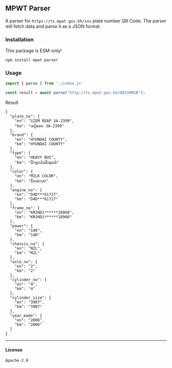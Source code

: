 ## MPWT Parser

A parser for `https://ts.mpwt.gov.kh/xxx` plate number QR Code. The parser will fetch data and parse it as a JSON format.

### Installation

This package is ESM-only!

```
npm install mpwt-parser
```

### Usage

```js
import { parse } from './index.js'

const result = await parse("http://ts.mpwt.gov.kh/Q01VHN2B");
```

Result

```jsonc
{
  "plate_no": {
    "en": "SIEM REAP 3A-2399",
    "km": "សៀមរាប 3A-2399"
  },
  "brand": {
    "en": "HYUNDAI COUNTY",
    "km": "HYUNDAI COUNTY"
  },
  "type": {
    "en": "HEAVY BUS",
    "km": "ដឹកអ្នកដំណើរធុនធំ"
  },
  "color": {
    "en": "MILK COLOR",
    "km": "ទឹកដោះគោ"
  },
  "engine_no": {
    "en": "D4D***61727",
    "km": "D4D***61727"
  },
  "frame_no": {
    "en": "KMJHD1******28960",
    "km": "KMJHD1******28960"
  },
  "power": {
    "en": "140",
    "km": "140"
  },
  "chassis_no": {
    "en": "NIL",
    "km": "NIL"
  },
  "axle_no": {
    "en": "2",
    "km": "2"
  },
  "cylinder_no": {
    "en": "4",
    "km": "4"
  },
  "cylinder_size": {
    "en": "3907",
    "km": "3907"
  },
  "year_made": {
    "en": "2006",
    "km": "2006"
  }
}
```

---

#### License

`Apache-2.0`